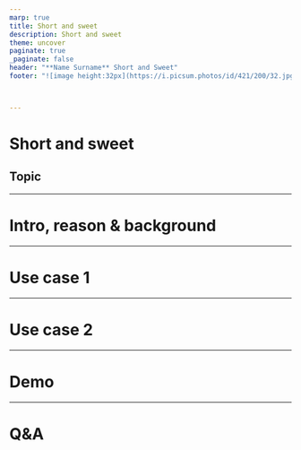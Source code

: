 ```yaml
---
marp: true
title: Short and sweet
description: Short and sweet
theme: uncover
paginate: true
_paginate: false
header: "**Name Surname** Short and Sweet"
footer: "![image height:32px](https://i.picsum.photos/id/421/200/32.jpg?hmac=vqPQvcRzQRThfBK-Hj8n-PlZJsL8eG1zRTwk5hit1L0)"



---
```


# Short and sweet

## Topic

---

# Intro, reason & background

<!--
Some intro.
Then some reason and background.
-->

---

# Use case 1

---

# Use case 2

---

# Demo

---

# Q&A
